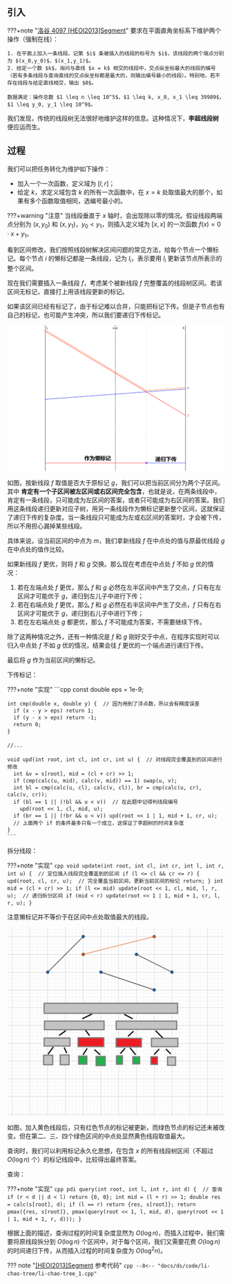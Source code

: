 ## 引入

???+note "[洛谷 4097 [HEOI2013]Segment](https://www.luogu.com.cn/problem/P4097)"
    要求在平面直角坐标系下维护两个操作（强制在线）：
    
    1. 在平面上加入一条线段。记第 $i$ 条被插入的线段的标号为 $i$，该线段的两个端点分别为 $(x_0,y_0)$，$(x_1,y_1)$。
    2. 给定一个数 $k$，询问与直线 $x = k$ 相交的线段中，交点纵坐标最大的线段的编号（若有多条线段与查询直线的交点纵坐标都是最大的，则输出编号最小的线段）。特别地，若不存在线段与给定直线相交，输出 $0$。
    
    数据满足：操作总数 $1 \leq n \leq 10^5$，$1 \leq k, x_0, x_1 \leq 39989$，$1 \leq y_0, y_1 \leq 10^9$。

我们发现，传统的线段树无法很好地维护这样的信息。这种情况下，**李超线段树** 便应运而生。

## 过程

我们可以把任务转化为维护如下操作：

- 加入一个一次函数，定义域为 $[l,r]$；
- 给定 $k$，求定义域包含 $k$ 的所有一次函数中，在 $x=k$ 处取值最大的那个，如果有多个函数取值相同，选编号最小的。

???+warning "注意"
    当线段垂直于 $x$ 轴时，会出现除以零的情况。假设线段两端点分别为 $(x,y_0)$ 和 $(x,y_1)$，$y_0<y_1$，则插入定义域为 $[x,x]$ 的一次函数 $f(x)=0\cdot x+y_1$。

看到区间修改，我们按照线段树解决区间问题的常见方法，给每个节点一个懒标记。每个节点 $i$ 的懒标记都是一条线段，记为 $l_i$，表示要用 $l_i$ 更新该节点所表示的整个区间。

现在我们需要插入一条线段 $f$，考虑某个被新线段 $f$ 完整覆盖的线段树区间。若该区间无标记，直接打上用该线段更新的标记。

如果该区间已经有标记了，由于标记难以合并，只能把标记下传。但是子节点也有自己的标记，也可能产生冲突，所以我们要递归下传标记。

![](images/li-chao-tree-1.png)

如图，按新线段 $f$ 取值是否大于原标记 $g$，我们可以把当前区间分为两个子区间。其中 **肯定有一个子区间被左区间或右区间完全包含**，也就是说，在两条线段中，肯定有一条线段，只可能成为左区间的答案，或者只可能成为右区间的答案。我们用这条线段递归更新对应子树，用另一条线段作为懒标记更新整个区间，这就保证了递归下传的复杂度。当一条线段只可能成为左或右区间的答案时，才会被下传，所以不用担心漏掉某些线段。

具体来说，设当前区间的中点为 $m$，我们拿新线段 $f$ 在中点处的值与原最优线段 $g$ 在中点处的值作比较。

如果新线段 $f$ 更优，则将 $f$ 和 $g$ 交换。那么现在考虑在中点处 $f$ 不如 $g$ 优的情况：

1. 若在左端点处 $f$ 更优，那么 $f$ 和 $g$ 必然在左半区间中产生了交点，$f$ 只有在左区间才可能优于 $g$，递归到左儿子中进行下传；
2. 若在右端点处 $f$ 更优，那么 $f$ 和 $g$ 必然在右半区间中产生了交点，$f$ 只有在右区间才可能优于 $g$，递归到右儿子中进行下传；
3. 若在左右端点处 $g$ 都更优，那么 $f$ 不可能成为答案，不需要继续下传。

除了这两种情况之外，还有一种情况是 $f$ 和 $g$ 刚好交于中点，在程序实现时可以归入中点处 $f$ 不如 $g$ 优的情况，结果会往 $f$ 更优的一个端点进行递归下传。

最后将 $g$ 作为当前区间的懒标记。

下传标记：

???+note "实现"
    ```cpp
    const double eps = 1e-9;
    
    int cmp(double x, double y) {  // 因为用到了浮点数，所以会有精度误差
      if (x - y > eps) return 1;
      if (y - x > eps) return -1;
      return 0;
    }
    
    //...
    
    void upd(int root, int cl, int cr, int u) {  // 对线段完全覆盖到的区间进行修改
      int &v = s[root], mid = (cl + cr) >> 1;
      if (cmp(calc(u, mid), calc(v, mid)) == 1) swap(u, v);
      int bl = cmp(calc(u, cl), calc(v, cl)), br = cmp(calc(u, cr), calc(v, cr));
      if (bl == 1 || (!bl && u < v))  // 在此题中记得判线段编号
        upd(root << 1, cl, mid, u);
      if (br == 1 || (!br && u < v)) upd(root << 1 | 1, mid + 1, cr, u);
      // 上面两个 if 的条件最多只有一个成立，这保证了李超树的时间复杂度
    }
    ```

拆分线段：

???+note "实现"
    ```cpp
    void update(int root, int cl, int cr, int l, int r,
                int u) {  // 定位插入线段完全覆盖到的区间
      if (l <= cl && cr <= r) {
        upd(root, cl, cr, u);  // 完全覆盖当前区间，更新当前区间的标记
        return;
      }
      int mid = (cl + cr) >> 1;
      if (l <= mid) update(root << 1, cl, mid, l, r, u);  // 递归拆分区间
      if (mid < r) update(root << 1 | 1, mid + 1, cr, l, r, u);
    }
    ```

注意懒标记并不等价于在区间中点处取值最大的线段。

![](images/li-chao-tree-2.png)

如图，加入黄色线段后，只有红色节点的标记被更新，而绿色节点的标记还未被改变。但在第二、三、四个绿色区间的中点处显然黄色线段取值最大。

查询时，我们可以利用标记永久化思想，在包含 $x$ 的所有线段树区间（不超过 $O(\log n)$ 个）的标记线段中，比较得出最终答案。

查询：

???+note "实现"
    ```cpp
    pdi query(int root, int l, int r, int d) {  // 查询
      if (r < d || d < l) return {0, 0};
      int mid = (l + r) >> 1;
      double res = calc(s[root], d);
      if (l == r) return {res, s[root]};
      return pmax({res, s[root]}, pmax(query(root << 1, l, mid, d),
                                       query(root << 1 | 1, mid + 1, r, d)));
    }
    ```

根据上面的描述，查询过程的时间复杂度显然为 $O(\log n)$，而插入过程中，我们需要将原线段拆分到 $O(\log n)$ 个区间中，对于每个区间，我们又需要花费 $O(\log n)$ 的时间递归下传，从而插入过程的时间复杂度为 $O(\log^2 n)$。

??? note "[[HEOI2013]Segment](https://www.luogu.com.cn/problem/P4097) 参考代码"
    ```cpp
    --8<-- "docs/ds/code/li-chao-tree/li-chao-tree_1.cpp"
    ```
